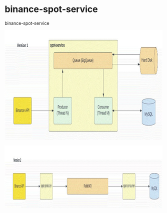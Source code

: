 # binance-spot-service
binance-spot-service

<p align="center"><img src="diagram/spot_service_v1.png" width="759" height="350"/></p>


<p align="center"><img src="diagram/spot_service_v2.png" width="800" height="200"/></p>